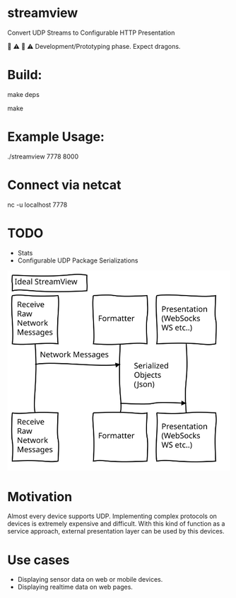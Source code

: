 # streamview
Convert UDP Streams to Configurable HTTP Presentation

:construction: :warning:	 :construction: :warning: Development/Prototyping phase. Expect dragons.

# Build:
  make deps
  
  make

# Example Usage:
./streamview 7778 8000

# Connect via netcat

nc -u localhost 7778

# TODO

* Stats
* Configurable UDP Package Serializations

![(LITL)](diagram.svg)

# Motivation

Almost every device supports UDP.  Implementing complex protocols on devices is extremely expensive and difficult.  With this kind of function as a service approach, external presentation layer can be used by this devices. 

# Use cases
* Displaying sensor data on web or mobile devices.
* Displaying realtime data on web pages.

